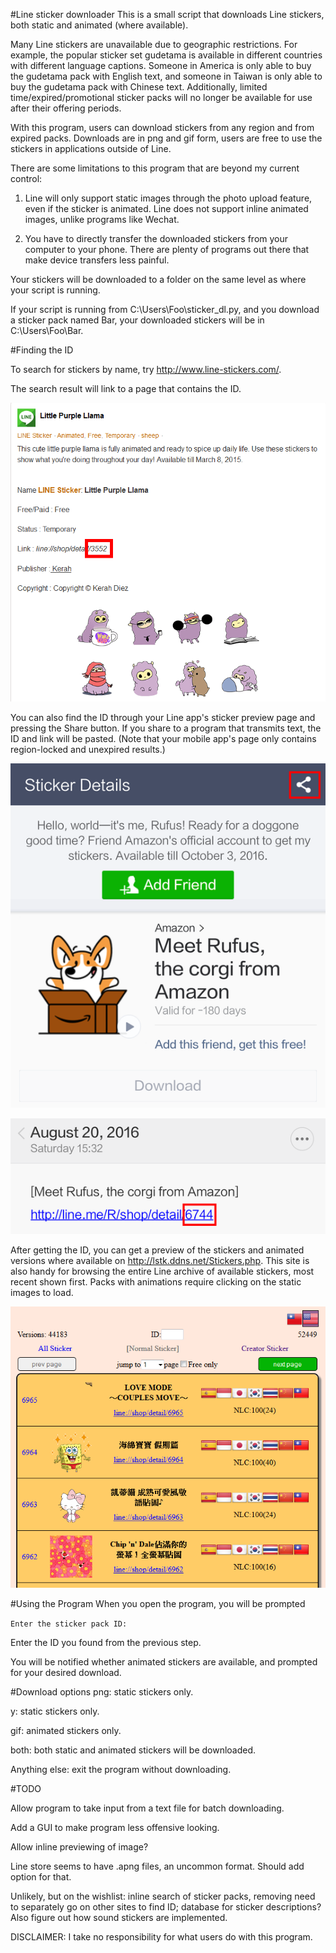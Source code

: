 #Line sticker downloader
This is a small script that downloads Line stickers, both static and animated (where available).

Many Line stickers are unavailable due to geographic restrictions. For example, the popular sticker set gudetama is available in different countries with different language captions. Someone in America is only able to buy the gudetama pack with English text, and someone in Taiwan is only able to buy the gudetama pack with Chinese text. Additionally, limited time/expired/promotional sticker packs will no longer be available for use after their offering periods.

With this program, users can download stickers from any region and from expired packs. Downloads are in png and gif form, users are free to use the stickers in applications outside of Line.

There are some limitations to this program that are beyond my current control:

1. Line will only support static images through the photo upload feature, even if the sticker is animated. Line does not support inline animated images, unlike programs like Wechat.

2. You have to directly transfer the downloaded stickers from your computer to your phone. There are plenty of programs out there that make device transfers less painful.

Your stickers will be downloaded to a folder on the same level as where your script is running.

If your script is running from C:\Users\Foo\sticker_dl.py, and you download a sticker pack named Bar, your downloaded stickers will be in C:\Users\Foo\Bar\.

#Finding the ID

To search for stickers by name, try http://www.line-stickers.com/.

The search result will link to a page that contains the ID.

![](/images/Line_sticker_-_search_by_name.png?raw=true)

You can also find the ID through your Line app's sticker preview page and pressing the Share button. If you share to a program that transmits text, the ID and link will be pasted. (Note that your mobile app's page only contains region-locked and unexpired results.)

![](/images/Line_sticker_-_ID_share_button.png?raw=true)

![](/images/Line_sticker_-_ID_from_app.png?raw=true)

After getting the ID, you can get a preview of the stickers and animated versions where available on http://lstk.ddns.net/Stickers.php. This site is also handy for browsing the entire Line archive of available stickers, most recent shown first. Packs with animations require clicking on the static images to load.

![](/images/Line_sticker_-_search_by_ID.png?raw=true)


#Using the Program
When you open the program, you will be prompted

```Enter the sticker pack ID:```

Enter the ID you found from the previous step.

You will be notified whether animated stickers are available, and prompted for your desired download.

#Download options
png: static stickers only.

y: static stickers only.

gif: animated stickers only.

both: both static and animated stickers will be downloaded.

Anything else: exit the program without downloading.


#TODO

Allow program to take input from a text file for batch downloading.

Add a GUI to make program less offensive looking.

Allow inline previewing of image?

Line store seems to have .apng files, an uncommon format. Should add option for that.

Unlikely, but on the wishlist: inline search of sticker packs, removing need to separately go on other sites to find ID; database for sticker descriptions? Also figure out how sound stickers are implemented.



DISCLAIMER: I take no responsibility for what users do with this program.